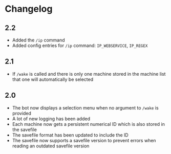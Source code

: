 # Changelog

## 2.2

- Added the `/ip` command
- Added config entries for `/ip` command: `IP_WEBSERVICE`, `IP_REGEX`

## 2.1

- If `/wake` is called and there is only one machine stored in the machine list
    that one will automatically be selected

## 2.0

- The bot now displays a selection menu when no argument to `/wake` is provided
- A lot of new logging has been added
- Each machine now gets a persistent numerical ID
    which is also stored in the savefile
- The savefile format has been updated to include the ID
- The savefile now supports a savefile version to prevent errors
    when reading an outdated savefile version

